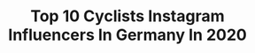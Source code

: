 ---
title: Top 10 Cyclists Instagram Influencers In Germany In 2020
description: >-
  Find top cyclists Instagram influencers in Germany in 2020. Most popular hashtags: #trackcycling #cycling #asics #boracookingsystems.
platform: Instagram
profiles:
  - username: "clippedinandfree"
    fullname: >-
      Alina Jäger
    location: "Germany"
    followers: 70973
    engagement: 470
    commentsToLikes: 0.024879
    avatar: "https://scontent-lhr8-1.cdninstagram.com/v/t51.2885-19/s320x320/85096843_1030318730666269_3297292482433253376_n.jpg?_nc_ht=scontent-lhr8-1.cdninstagram.com&_nc_ohc=64HaPWc4Z8wAX80YXWP&oh=50b8a068e08b458b4e8ff4f0b144f568&oe=5EBA1921"
    verified: false
    hashtags: "#giveway, #internationalwomensday, #earneditcauseiburnedit"
  - username: "elodiekuijper"
    fullname: >-
      𝐄𝐥𝐨𝐝𝐢𝐞.
    location: "Germany"
    followers: 63874
    engagement: 951
    commentsToLikes: 0.009859
    avatar: "https://scontent-ams4-1.cdninstagram.com/v/t51.2885-19/s320x320/69860305_699638860570870_8958632945673830400_n.jpg?_nc_ht=scontent-ams4-1.cdninstagram.com&_nc_ohc=3FmXGxTBUkcAX-h0OgZ&oh=5ba54fb21a02f98782e847373db42f12&oe=5EBA6726"
    verified: true
    hashtags: "#supportyourlocalbusiness, #safetyfirst, #strakinmijntrainingspak, #morenewscoming"
  - username: "_michael.schwarzmann_"
    fullname: >-
      Michael Schwarzmann
    location: "Germany"
    followers: 6725
    engagement: 1418
    commentsToLikes: 0.007326
    avatar: "https://scontent-ams4-1.cdninstagram.com/v/t51.2885-19/s320x320/65948262_394090507885116_814647410767691776_n.jpg?_nc_ht=scontent-ams4-1.cdninstagram.com&_nc_ohc=SVg1cruwGfYAX_b2rdG&oh=e5d39c488d0394aa00a2701ebf0885d3&oe=5EB8ECD5"
    verified: false
    hashtags: "#liveit, #rideshimano, #australia, #bandofbrothers"
  - username: "kelsey.mitchell9"
    fullname: >-
      Kelsey Mitchell
    location: "Germany"
    followers: 3426
    engagement: 2069
    commentsToLikes: 0.034477
    avatar: "https://scontent-lhr8-1.cdninstagram.com/v/t51.2885-19/s320x320/45529102_680464639020348_8430255821127942144_n.jpg?_nc_ht=scontent-lhr8-1.cdninstagram.com&_nc_ohc=j7E4iMgAVSoAX_k5PgD&oh=d8358c05daaf07a0b28a319dad7b086f&oe=5EB8A664"
    verified: false
    hashtags: "#ucitrackcycling, #canfund, #raceday, #sprint"
  - username: "mandymarquardt"
    fullname: >-
      Mandy Marquardt
    location: "Germany"
    followers: 5554
    engagement: 889
    commentsToLikes: 0.028743
    avatar: "https://scontent-lhr8-1.cdninstagram.com/v/t51.2885-19/s320x320/91222384_243127400157824_8513314110606147584_n.jpg?_nc_ht=scontent-lhr8-1.cdninstagram.com&_nc_ohc=j3FdmbWQ0U0AX8R_5la&oh=d59f7d3c714d9cfd5cf9d42b37a091d3&oe=5EBADBA1"
    verified: false
    hashtags: "#lehighvalley, #thesweatlife, #betalainsunleashed, #changingdiabetes"
  - username: "ivoliveira1"
    fullname: >-
      Ivo Oliveira
    location: "Germany"
    followers: 10368
    engagement: 1217
    commentsToLikes: 0.007715
    avatar: "https://scontent-amt2-1.cdninstagram.com/v/t51.2885-19/s320x320/80895331_758450721342420_6280705881541705728_n.jpg?_nc_ht=scontent-amt2-1.cdninstagram.com&_nc_ohc=j4wTOa-CwJQAX9GyNKR&oh=d916a523693debca615bd507f6178ed3&oe=5E819564"
    verified: false
    hashtags: "#worldchampionship, #trackworlds, #timetrial, #uaeteamemirates"
  - username: "martialzi13"
    fullname: >-
      Martina Alzini
    location: "Germany"
    followers: 14333
    engagement: 850
    commentsToLikes: 0.009298
    avatar: "https://scontent-atl3-1.cdninstagram.com/v/t51.2885-19/s320x320/90989822_659509874806123_2459155964243214336_n.jpg?_nc_ht=scontent-atl3-1.cdninstagram.com&_nc_ohc=vOPPUf_HeLkAX9CGmvn&oh=9f6d4cec66e82a98b8d6e6146f730c58&oe=5EB925FD"
    verified: false
    hashtags: "#cyclingtrack, #italiateam, #adv, #tuttoandr"
  - username: "andyastfalck"
    fullname: >-
      Andy Astfalck
    location: "Germany"
    followers: 4293
    engagement: 1237
    commentsToLikes: 0.042174
    avatar: "https://scontent-ams4-1.cdninstagram.com/v/t51.2885-19/s320x320/40125767_262042591101860_5346740912036773888_n.jpg?_nc_ht=scontent-ams4-1.cdninstagram.com&_nc_ohc=WzDrT2Y-5f4AX93Yey8&oh=ff2a634d12a12e5e4544600f8e641e5f&oe=5EB8D0F8"
    verified: false
    hashtags: "#gravelgrinding, #cyclingpics, #asicsfrontrunner, #runinspiration"
  - username: "emma_hinzee"
    fullname: >-
      Emma Hinze
    location: "Germany"
    followers: 9138
    engagement: 1149
    commentsToLikes: 0.017173
    avatar: "https://scontent-lhr8-1.cdninstagram.com/v/t51.2885-19/s320x320/91447596_683613992406641_3597870460064235520_n.jpg?_nc_ht=scontent-lhr8-1.cdninstagram.com&_nc_ohc=PY_XlRsdJ-8AX8d-3MN&oh=2b887735ab5e28ed19e0dcbeb14f52ed&oe=5EB8A35F"
    verified: true
    hashtags: "#hirzlgrippp, #wirbleibenzuhause, #sixdayberlin, #idealofsweden"
  - username: "jamesl_w"
    fullname: >-
      James Lowsley-Williams
    location: "Germany"
    followers: 18033
    engagement: 850
    commentsToLikes: 0.014930
    avatar: "https://scontent-amt2-1.cdninstagram.com/v/t51.2885-19/s320x320/91088235_831074060725423_8481895522892775424_n.jpg?_nc_ht=scontent-amt2-1.cdninstagram.com&_nc_ohc=AZgm6sXkAPQAX86SgeM&oh=9552e0776bac283c99fda96b394e3e9f&oe=5EBBECF7"
    verified: false
    hashtags: "#gcninspiration, #gcn, #quarantine, #atacamadesert"
---